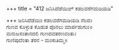 +++
title = "412 ಜನಿಸಿದೆಡೆಯಿಙ್ ಕಡಲವರೆಗಮಡಿಯಡಿ"

+++
ಜನಿಸಿದೆಡೆಯಿಂ ಕಡಲವರೆಗಮಡಿಯಡಿ ನೆಲದ।  
ಗುಣವ ಕೊಳ್ಳುತ ಕೊಡುತ ಪೊನಲು ಮಾರ್ಪಡುಗುಂ॥  
ಮನುಜಸಂತಾನದಲಿ ಗುಣದವತರಣವಂತು।  
ಗುಣಿಪುದೆಂತಾ ತೆರನ - ಮಂಕುತಿಮ್ಮ॥  
